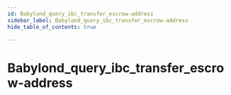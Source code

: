 ```yaml
---
id: Babylond_query_ibc_transfer_escrow-address
sidebar_label: Babylond_query_ibc_transfer_escrow-address
hide_table_of_contents: true

---
```


# Babylond_query_ibc_transfer_escrow-address
